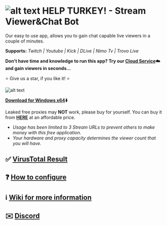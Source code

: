 # ![alt text](https://streamviewerbot.com/images/trk.png) HELP TURKEY! -  Stream Viewer&Chat Bot

Our easy to use app, allows you to gain chat capable live viewers in a couple of minutes.

**Supports:** *Twitch | Youtube | Kick | DLive | Nimo Tv | Trovo Live*

**Don't have time and knowledge to run this app? Try our **[Cloud Service](https://streamviewerbot.com/index.php/shop):cloud:** and gain viewers in seconds...** 

:star: Give us a star, if you like it! :star:

![alt text](https://streamviewerbot.com/images/ui_23_2_4.png)

**[Download for Windows x64](https://streamviewerbot.com/Download/win-x64.zip):arrow_down:**

Leaked free proxies may **NOT** work, please buy for yourself. You can buy it from [**HERE**](https://www.webshare.io/?referral_code=ceuygyx4sir2)
 at an affordable price.
 
* *Usage has been limited to 3 Stream URLs to prevent others to make money with this free application.*
* *Your hardware and proxy capacity determines the viewer count that you will have.*
 
## **:white_check_mark: [VirusTotal Result](https://www.virustotal.com/gui/file/e1f423cc6b8066ff059f1cfe38dcab5367c922191dcf2c24e02b3e119049ced7?nocache=1)**
## **:question: [How to configure](https://github.com/gorkemhacioglu/Stream-Viewer-Bot/wiki/Configuration)**
## **:information_source: [Wiki for more information](https://github.com/gorkemhacioglu/Stream-Viewer-Bot/wiki)**
## **:envelope:	 [Discord](https://discord.gg/t9N85a3eVv)**
